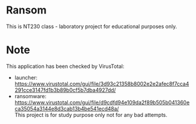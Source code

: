 # Ransom
This is NT230 class - laboratory project for educational purposes only.

# Note
This application has been checked by VirusTotal:
- launcher: https://www.virustotal.com/gui/file/3d93c21358b8002e2e2afec8f7cca4291cce3147fd1b3b89b0cf5b7dba4927dd/
- ransomware: https://www.virustotal.com/gui/file/d9cdfd94e109da2f89b505b041360eca35054a3144e8d3cab13b4be541ecd48a/ \
This project is for study purpose only not for any bad attempts.
